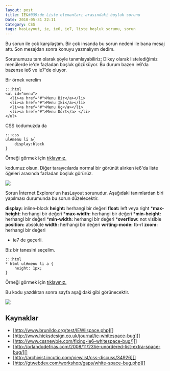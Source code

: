 ```yaml
---
layout: post
title: IE&#039;de Liste elemanları arasındaki boşluk sorunu
Date: 2010-05-31 22:11
Category: CSS
tags: hasLayout, ie, ie6, ie7, liste boşluk sorunu, sorun
---
```


Bu sorun ile çok karşılaştım. Bir çok insanda bu sorun nedeni ile bana
mesaj attı. Son mesajdan sonra konuyu yazmalıyım dedim.

Sorunumuzu tam olarak şöyle tanımlayabiliriz; Dikey olarak
listelediğimiz menülerde ie'de fazladan boşluk gözüküyor. Bu durum bazen
ie6'da bazense ie6 ve ie7'de oluyor.

Bir örnek verelim

	:::html
	<ul id="menu">
	  <li><a href="#">Menu Bir</a></li>
	  <li><a href="#">Menu İki</a></li>
	  <li><a href="#">Menu Üç</a></li>
	  <li><a href="#">Menu Dört</a> </li>
	</ul>

CSS kodumuzda da

	:::css
	ul#menu li a{
		display:block
	}

Örneği görmek için [tıklayınız.][]

kodumuz olsun. Diğer tarayıcılarda normal bir görünüt alırken ie6'da
liste öğeleri arasında fazladan boşluk görürüz.

![][100]

Sorun İnternet Explorer'un hasLayout sorunudur. Aşağıdaki tanımlardan
biri yapılması durumunda bu sorun düzelecektir.

**display:** inline-block
**height:** herhangi bir değeri
**float:** left veya right
***max-height:** herhangi bir değeri
***max-width:** herhangi bir değeri
***min-height:** herhangi bir değeri
***min-width:** herhangi bir değeri
***overflow:** not visible
**position:** absolute
**width:** herhangi bir değeri
**writing-mode:** tb-rl
**zoom:** herhangi bir değeri

* ie7 de geçerli.

Biz bir tanesini seçelim.

	:::html
	* html ul#menu li a {
		height: 1px;
	}


Örneği görmek için [tıklayınız.][1]

Bu kodu yazdıktan sonra sayfa aşağıdaki gibi görünecektir.

![][2]

## Kaynaklar

-   [http://www.brunildo.org/test/IEWlispace.php][]
-   [http://www.hicksdesign.co.uk/journal/ie-whitespace-bug][]
-   [http://www.cssnewbie.com/fixing-ie6-whitespace-bug/][]
-   [http://orlandodefrias.com/2008/11/23/ie-unordered-list-extra-space-bug/][]
-   [http://archivist.incutio.com/viewlist/css-discuss/34926][]
-   [http://gtwebdev.com/workshop/gaps/white-space-bug.php][]

  [tıklayınız.]: /dokumanlar/ie6_fazla_bosluk_sorunu/ie_listede_fazla_bosluk_sorunu.html
  [100]: /images/ie_liste_sorunu_01.gif
  [1]: /dokumanlar/ie6_fazla_bosluk_sorunu/ie_listede_fazla_bosluk_sorunu_cev.html
  [2]: /images/ie_liste_sorunu_02.gif
  [http://www.brunildo.org/test/IEWlispace.php]: http://www.brunildo.org/test/IEWlispace.php
  [http://www.hicksdesign.co.uk/journal/ie-whitespace-bug]: http://www.hicksdesign.co.uk/journal/ie-whitespace-bug
  [http://www.cssnewbie.com/fixing-ie6-whitespace-bug/]: http://www.cssnewbie.com/fixing-ie6-whitespace-bug/
  [http://orlandodefrias.com/2008/11/23/ie-unordered-list-extra-space-bug/]: http://orlandodefrias.com/2008/11/23/ie-unordered-list-extra-space-bug/
  [http://archivist.incutio.com/viewlist/css-discuss/34926]: http://archivist.incutio.com/viewlist/css-discuss/34926
  [http://gtwebdev.com/workshop/gaps/white-space-bug.php]: http://gtwebdev.com/workshop/gaps/white-space-bug.php
